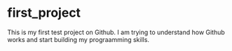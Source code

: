 # first_project
This is my first test project on Github.
I am trying to understand how Github works and start building my prograamming skills. 
